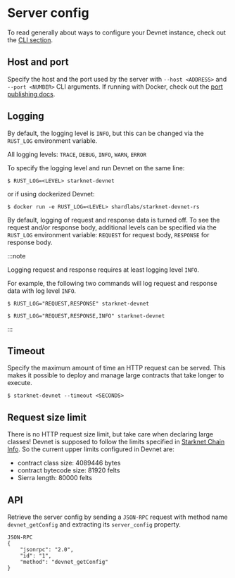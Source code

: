 # Server config

To read generally about ways to configure your Devnet instance, check out the [CLI section](./running/cli.md).

## Host and port

Specify the host and the port used by the server with `--host <ADDRESS>` and `--port <NUMBER>` CLI arguments. If running with Docker, check out the [port publishing docs](./running/docker#container-port-publishing).

## Logging

By default, the logging level is `INFO`, but this can be changed via the `RUST_LOG` environment variable.

All logging levels: `TRACE`, `DEBUG`, `INFO`, `WARN`, `ERROR`

To specify the logging level and run Devnet on the same line:

```
$ RUST_LOG=<LEVEL> starknet-devnet
```

or if using dockerized Devnet:

```
$ docker run -e RUST_LOG=<LEVEL> shardlabs/starknet-devnet-rs
```

By default, logging of request and response data is turned off.
To see the request and/or response body, additional levels can be specified via the `RUST_LOG` environment variable: `REQUEST` for request body, `RESPONSE` for response body.

:::note

Logging request and response requires at least logging level `INFO`.

For example, the following two commands will log request and response data with log level `INFO`.

```
$ RUST_LOG="REQUEST,RESPONSE" starknet-devnet
```

```
$ RUST_LOG="REQUEST,RESPONSE,INFO" starknet-devnet
```

:::

## Timeout

Specify the maximum amount of time an HTTP request can be served. This makes it possible to deploy and manage large contracts that take longer to execute.

```
$ starknet-devnet --timeout <SECONDS>
```

## Request size limit

There is no HTTP request size limit, but take care when declaring large classes! Devnet is supposed to follow the limits specified in [Starknet Chain Info](https://docs.starknet.io/resources/chain-info/#current_limits). So the current upper limits configured in Devnet are:

- contract class size: 4089446 bytes
- contract bytecode size: 81920 felts
- Sierra length: 80000 felts

## API

Retrieve the server config by sending a `JSON-RPC` request with method name `devnet_getConfig` and extracting its `server_config` property.

```
JSON-RPC
{
    "jsonrpc": "2.0",
    "id": "1",
    "method": "devnet_getConfig"
}
```
